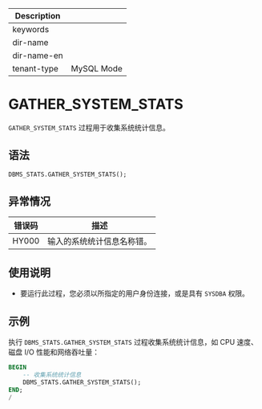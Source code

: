 | Description   |                 |
|---------------|-----------------|
| keywords      |                 |
| dir-name      |                 |
| dir-name-en   |                 |
| tenant-type   | MySQL Mode      |

# GATHER_SYSTEM_STATS

`GATHER_SYSTEM_STATS` 过程用于收集系统统计信息。

## 语法

```sql
DBMS_STATS.GATHER_SYSTEM_STATS();
```

## 异常情况

|    错误码    |        描述     |
|-----------|------------------|
| HY000    | 输入的系统统计信息名称错。 |

## 使用说明

* 要运行此过程，您必须以所指定的用户身份连接，或是具有 `SYSDBA` 权限。

## 示例

执行 `DBMS_STATS.GATHER_SYSTEM_STATS` 过程收集系统统计信息，如 CPU 速度、磁盘 I/O 性能和网络吞吐量：

```sql
BEGIN
    -- 收集系统统计信息
    DBMS_STATS.GATHER_SYSTEM_STATS();
END;
/
```
